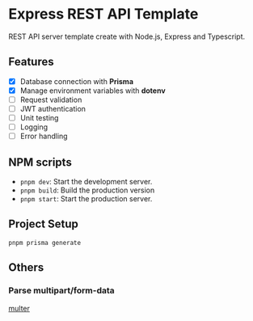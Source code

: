 # Express REST API Template

REST API server template create with Node.js, Express and Typescript.

## Features
- [x] Database connection with **Prisma**
- [x] Manage environment variables with **dotenv**
- [ ] Request validation
- [ ] JWT authentication
- [ ] Unit testing
- [ ] Logging
- [ ] Error handling

## NPM scripts
- `pnpm dev`:  Start the development server.
- `pnpm build`: Build the production version
- `pnpm start`: Start the production server.

## Project Setup
```
pnpm prisma generate
```

## Others
### Parse multipart/form-data
[multer](https://www.npmjs.com/package/multer)
